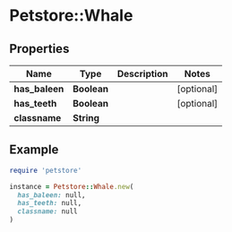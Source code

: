 # Petstore::Whale

## Properties

| Name | Type | Description | Notes |
| ---- | ---- | ----------- | ----- |
| **has_baleen** | **Boolean** |  | [optional] |
| **has_teeth** | **Boolean** |  | [optional] |
| **classname** | **String** |  |  |

## Example

```ruby
require 'petstore'

instance = Petstore::Whale.new(
  has_baleen: null,
  has_teeth: null,
  classname: null
)
```

